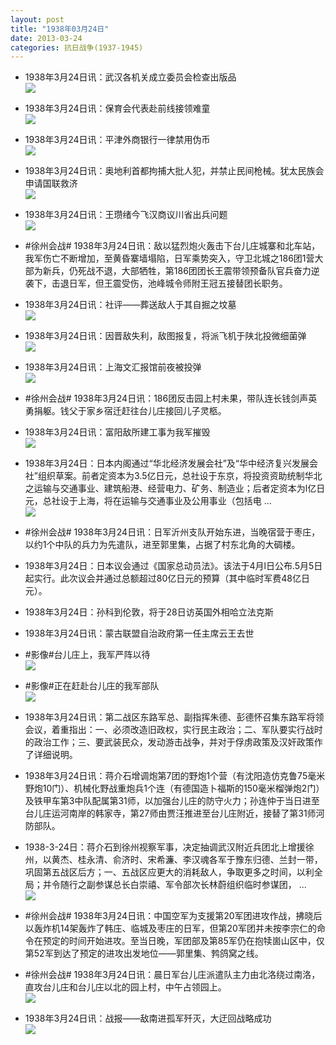 ```yaml
---
layout: post
title: "1938年03月24日"
date: 2013-03-24
categories: 抗日战争(1937-1945)
---
```


<meta name="referrer" content="no-referrer" />

- 1938年3月24日讯：武汉各机关成立委员会检查出版品 <br/><img src="https://ww3.sinaimg.cn/large/aca367d8jw1e319e9fg9nj.jpg" />

- 1938年3月24日讯：保育会代表赴前线接领难童 <br/><img src="https://ww1.sinaimg.cn/large/aca367d8jw1e317o70pdnj.jpg" />

- 1938年3月24日讯：平津外商银行一律禁用伪币 <br/><img src="https://ww4.sinaimg.cn/large/aca367d8jw1e315xpdnedj.jpg" />

- 1938年3月24日讯：奥地利首都拘捕大批人犯，并禁止民间枪械。犹太民族会申请国联救济 <br/><img src="https://ww4.sinaimg.cn/large/aca367d8jw1e31477c2jxj.jpg" />

- 1938年3月24日讯：王瓒绪今飞汉商议川省出兵问题 <br/><img src="https://ww3.sinaimg.cn/large/aca367d8jw1e312gnsstoj.jpg" />

- #徐州会战# 1938年3月24日讯：敌以猛烈炮火轰击下台儿庄城寨和北车站，我军伤亡不断增加，至黄昏寨墙塌陷，日军乘势突入，守卫北城之186团1营大部为新兵，仍死战不退，大部牺牲，第186团团长王震带领预备队官兵奋力逆袭下，击退日军，但王震受伤，池峰城令师附王冠五接替团长职务。  

- 1938年3月24日讯：社评——葬送敌人于其自掘之坟墓 <br/><img src="https://ww3.sinaimg.cn/large/aca367d8jw1e310qdwm7xj.jpg" />

- 1938年3月24日讯：因晋敌失利，敌图报复，将派飞机于陕北投微细菌弹 <br/><img src="https://ww4.sinaimg.cn/large/aca367d8jw1e30yzru07jj.jpg" />

- 1938年3月24日讯：上海文汇报馆前夜被投弹 <br/><img src="https://ww1.sinaimg.cn/large/aca367d8jw1e30x9fgmvyj.jpg" />

- #徐州会战# 1938年3月24日讯：186团反击园上村未果，带队连长钱剑声英勇捐躯。钱父于家乡宿迁赶往台儿庄接回儿子灵柩。 

- 1938年3月24日讯：富阳敌所建工事为我军摧毁 <br/><img src="https://ww3.sinaimg.cn/large/aca367d8jw1e30vj4bkg1j.jpg" />

- 1938年3月24日：日本内阁通过“华北经济发展会社”及“华中经济复兴发展会社”组织草案。前者定资本为3.5亿日元，总社设于东京，将投资资助统制华北之运输与交通事业、建筑船港、经营电力、矿务、制造业；后者定资本为l亿日元，总社设于上海，将在运输与交通事业及公用事业（包括电 ...  <br/><img src="https://ww1.sinaimg.cn/large/aca367d8jw1e30unjyrtoj.jpg" />

- #徐州会战# 1938年3月24日讯：日军沂州支队开始东进，当晚宿营于枣庄，以约1个中队的兵力为先遣队，进至郭里集，占据了村东北角的大碉楼。 

- 1938年3月24日：日本议会通过《国家总动员法》。该法于4月l日公布.5月5日起实行。此次议会并通过总额超过80亿日元的预算（其中临时军费48亿日元）。 

- 1938年3月24日：孙科到伦敦，将于28日访英国外相哈立法克斯 

- 1938年3月24日讯：蒙古联盟自治政府第一任主席云王去世 

- #影像#台儿庄上，我军严阵以待 <br/><img src="https://ww1.sinaimg.cn/large/aca367d8jw1e30nn9lnzdj.jpg" />

- #影像#正在赶赴台儿庄的我军部队 <br/><img src="https://ww2.sinaimg.cn/large/aca367d8jw1e30n2b8mi6j.jpg" />

- 1938年3月24日讯：第二战区东路军总、副指挥朱德、彭德怀召集东路军将领会议，着重指出：一、必须改造旧政权，实行民主政治；二、军队要实行战时的政治工作；三、要武装民众，发动游击战争，并对于俘虏政策及汉奸政策作了详细说明。 

- 1938年3月24日讯：蒋介石增调炮第7团的野炮1个营（有沈阳造仿克鲁75毫米野炮10门）、机械化野战重炮兵1个连（有德国造卜福斯的150毫米榴弹炮2门）及铁甲车第3中队配属第31师，以加强台儿庄的防守火力；孙连仲于当日进至台儿庄运河南岸的韩家寺，第27师由贾汪推进至台儿庄附近，接替了第31师河防部队。 

- 1938-3-24日：蒋介石到徐州视察军事，决定抽调武汉附近兵团北上增援徐州，以黄杰、桂永清、俞济时、宋希濂、李汉魂各军于豫东归德、兰封一带，巩固第五战区后方；一、五战区应更大的消耗敌人，争取更多之时间，以利全局；并令随行之副参谋总长白崇禧、军令部次长林蔚组织临时参谋团， ...  <br/><img src="https://ww2.sinaimg.cn/large/aca367d8jw1e30k973hdhj.jpg" />

- #徐州会战# 1938年3月24日讯：中国空军为支援第20军团进攻作战，拂晓后以轰炸机14架轰炸了韩庄、临城及枣庄的日军，但第20军团并未按李宗仁的命令在预定的时间开始进攻。至当日晚，军团部及第85军仍在抱犊崮山区中，仅第52军到达了预定的进攻出发地位——郭里集、鹁鸽窝之线。 

- #徐州会战# 1938年3月24日讯：晨日军台儿庄派遣队主力由北洛绕过南洛，直攻台儿庄和台儿庄以北的园上村，中午占领园上。 <br/><img src="https://ww2.sinaimg.cn/large/aca367d8jw1e30iihkz5pj.jpg" />

- 1938年3月24日讯：战报——敌南进孤军歼灭，大迂回战略成功 <br/><img src="https://ww3.sinaimg.cn/large/aca367d8jw1e30hne3om3j.jpg" />

